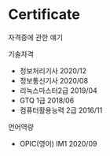 # Certificate
자격증에 관한 얘기


기술자격
 - 정보처리기사 2020/12
 - 정보통신기사 2020/08
 - 리눅스마스터2급 2019/04
 - GTQ 1급 2018/06
 - 컴퓨터활용능력 2급 2016/11
 
 
언어역량
 - OPIC(영어) IM1 2020/09
